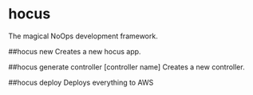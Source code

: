 # hocus
The magical NoOps development framework.

##hocus new
Creates a new hocus app.

##hocus generate controller [controller name]
Creates a new controller.

##hocus deploy
Deploys everything to AWS
